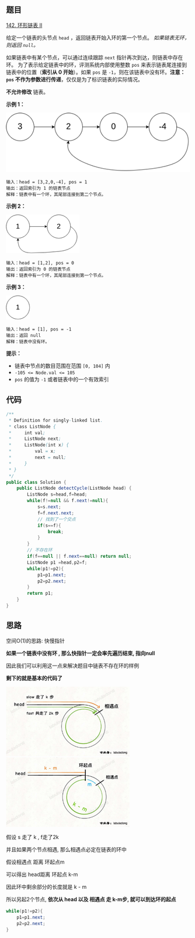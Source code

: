 ## 题目

[142. 环形链表 II](https://leetcode.cn/problems/linked-list-cycle-ii/)

给定一个链表的头节点  `head` ，返回链表开始入环的第一个节点。 *如果链表无环，则返回 `null`。*

如果链表中有某个节点，可以通过连续跟踪 `next` 指针再次到达，则链表中存在环。 为了表示给定链表中的环，评测系统内部使用整数 `pos` 来表示链表尾连接到链表中的位置（**索引从 0 开始**）。如果 `pos` 是 `-1`，则在该链表中没有环。**注意：`pos` 不作为参数进行传递**，仅仅是为了标识链表的实际情况。

**不允许修改** 链表。



 

**示例 1：**

![img](assets/circularlinkedlist.png)

```
输入：head = [3,2,0,-4], pos = 1
输出：返回索引为 1 的链表节点
解释：链表中有一个环，其尾部连接到第二个节点。
```

**示例 2：**

![img](assets/circularlinkedlist_test2.png)

```
输入：head = [1,2], pos = 0
输出：返回索引为 0 的链表节点
解释：链表中有一个环，其尾部连接到第一个节点。
```

**示例 3：**

![img](assets/circularlinkedlist_test3.png)

```
输入：head = [1], pos = -1
输出：返回 null
解释：链表中没有环。
```

 

**提示：**

- 链表中节点的数目范围在范围 `[0, 104]` 内
- `-105 <= Node.val <= 105`
- `pos` 的值为 `-1` 或者链表中的一个有效索引



## 代码

```java
/**
 * Definition for singly-linked list.
 * class ListNode {
 *     int val;
 *     ListNode next;
 *     ListNode(int x) {
 *         val = x;
 *         next = null;
 *     }
 * }
 */
public class Solution {
    public ListNode detectCycle(ListNode head) {
        ListNode s=head,f=head;
        while(f!=null && f.next!=null){
            s=s.next;
            f=f.next.next;
            // 找到了一个交点
            if(s==f){
                break;
            }
        }
        // 不存在环
        if(f==null || f.next==null) return null;
        ListNode p1 =head,p2=f;
        while(p1!=p2){
            p1=p1.next;
            p2=p2.next;
        }
        return p1;
    }
}
```

## 思路

空间O(1)的思路: 快慢指针

**如果一个链表中没有环 , 那么快指针一定会率先遍历结束,  指向null**

因此我们可以利用这一点来解决题目中链表不存在环的样例

**剩下的就是基本的代码了**



<img src="assets/3.jpeg" style="zoom: 33%;" />



<img src="assets/2.jpeg" style="zoom: 33%;" />

假设 s 走了 k , f走了2k

并且如果两个节点相遇, 那么相遇点必定在链表的环中

假设相遇点 距离 环起点m

可以得出 head距离 环起点 k-m

因此环中剩余部分的长度就是 k - m 

所以另起2个节点, **依次从 head 以及 相遇点 走 k-m步, 就可以到达环的起点**

```java
while(p1!=p2){
    p1=p1.next;
    p2=p2.next;
}
```









